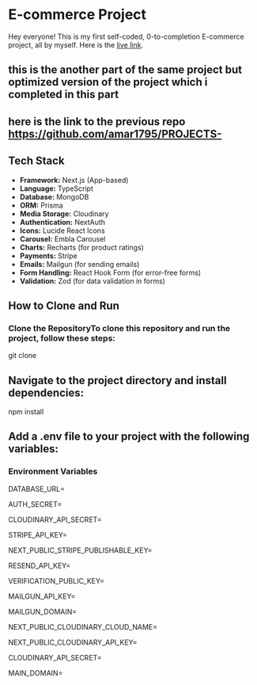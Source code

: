 # E-commerce Project

Hey everyone! This is my first self-coded, 0-to-completion E-commerce project, all by myself. Here is the [live link](https://optimzed-e-commerce.vercel.app/).

## this is the another part of the same project  but optimized version of the project which i completed in this part

## here is the link to the previous repo https://github.com/amar1795/PROJECTS-


## Tech Stack

- **Framework:** Next.js (App-based)
- **Language:** TypeScript
- **Database:** MongoDB
- **ORM:** Prisma
- **Media Storage:** Cloudinary
- **Authentication:** NextAuth
- **Icons:** Lucide React Icons
- **Carousel:** Embla Carousel
- **Charts:** Recharts (for product ratings)
- **Payments:** Stripe
- **Emails:** Mailgun (for sending emails)
- **Form Handling:** React Hook Form (for error-free forms)
- **Validation:** Zod (for data validation in forms)

## How to Clone and Run

### Clone the RepositoryTo clone this repository and run the project, follow these steps:

git clone <repository-url>

## Navigate to the project directory and install dependencies:
npm install

## Add a .env file to your project with the following variables:
### Environment Variables

DATABASE_URL=

AUTH_SECRET=

CLOUDINARY_API_SECRET=

STRIPE_API_KEY=

NEXT_PUBLIC_STRIPE_PUBLISHABLE_KEY=

RESEND_API_KEY=

VERIFICATION_PUBLIC_KEY=

MAILGUN_API_KEY=

MAILGUN_DOMAIN=

NEXT_PUBLIC_CLOUDINARY_CLOUD_NAME=

NEXT_PUBLIC_CLOUDINARY_API_KEY=

CLOUDINARY_API_SECRET=

MAIN_DOMAIN=
